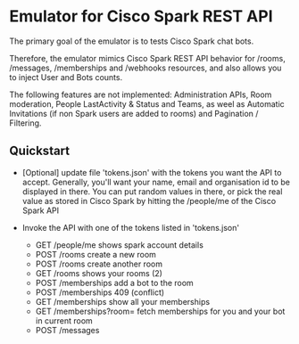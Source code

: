 # Emulator for Cisco Spark REST API


The primary goal of the emulator is to tests Cisco Spark chat bots.

Therefore, the emulator mimics Cisco Spark REST API behavior for /rooms, /messages, /memberships and /webhooks resources, 
and also allows you to inject User and Bots counts.

The following features are not implemented: Administration APIs, Room moderation, People LastActivity & Status and Teams, as weel as Automatic Invitations (if non Spark users are added to rooms) and Pagination / Filtering.


## Quickstart

- [Optional] update file 'tokens.json' with the tokens you want the API to accept. Generally, you'll want your name, email and organisation id to be displayed in there. You can put random values in there, or pick the real value as stored in Cisco Spark by hitting the /people/me of the Cisco Spark API

- Invoke the API with one of the tokens listed in 'tokens.json'
   - GET  /people/me           shows spark account details
   - POST /rooms               create a new room
   - POST /rooms               create another room
   - GET  /rooms               shows your rooms (2)
   - POST /memberships         add a bot to the room
   - POST /memberships         409 (conflict)
   - GET  /memberships         show all your memberships
   - GET  /memberships?room=   fetch memberships for you and your bot in current room
   - POST /messages


